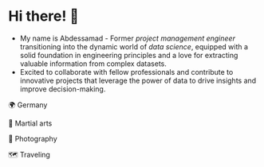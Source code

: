 # Hi there! 👋
- My name is Abdessamad - Former _project management engineer_ transitioning into the dynamic world of _data science_, equipped with a solid foundation in engineering principles and a love for extracting valuable information from complex datasets.
- Excited to collaborate with fellow professionals and contribute to innovative projects that leverage the power of data to drive insights and improve decision-making.

🌍 Germany

🥋 Martial arts

📸 Photography

🗺️ Traveling




